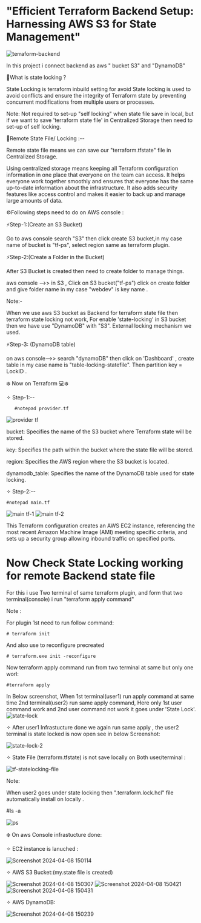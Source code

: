 # "Efficient Terraform Backend Setup: Harnessing AWS S3 for State Management"

![terraform-backend](https://github.com/Pratikshinde55/Terraform-Remote-Backend-state_locking/assets/145910708/67a5e1a5-54c6-46ea-9760-23f100722302)


In this project i connect backend as aws " bucket S3" and "DynamoDB"

🌟What is state locking ?

State Locking is terraform inbuild setting for avoid State locking is used to avoid conflicts and ensure the integrity of Terraform state by preventing concurrent modifications from multiple
users or processes.

Note: Not required to set-up "self locking"  when state file save in local, but if we want to save 'terraform state file' in Centralized Storage then need to set-up of self locking.

🌟Remote State File/ Locking :--

Remote state file means we can save our "terraform.tfstate" file in Centralized Storage.

Using centralized storage means keeping all Terraform configuration information in one place that everyone on the team can access. It helps everyone work together smoothly and ensures that 
everyone has the same up-to-date information about the infrastructure. It also adds security features like access control and makes it easier to back up and manage large amounts of data.


⚙️Following steps need to do on AWS console :

⚡Step-1:(Create an S3 Bucket)

Go to aws console search "S3" then click create S3 bucket,in my case name of bucket is "tf-ps", select region same as terraform plugin.

⚡Step-2:(Create a Folder in the Bucket)

 After S3 Bucket is created then need to create folder to manage things.

 aws console -->> in S3 , Click on S3 bucket("tf-ps") click on create folder and give folder name in my case "webdev" is key name .

 Note:-

 When we use aws S3 bucket as Backend for terraform state file then terraform state locking not work, For enable 'state-locking' in S3 bucket then we have use "DynamoDB" with "S3". 
 External locking mechanism we used.

⚡Step-3: (DynamoDB table)

on aws console-->> search "dynamoDB" then click on 'Dashboard' , create table in my case name is "table-locking-statefile". 
Then partition key = LockID .



❄️ Now on Terraform 💻❄️

✧ Step-1:--

       #notepad provider.tf

![provider tf](https://github.com/Pratikshinde55/Terraform-Remote-Backend-state_locking/assets/145910708/eaca1b18-16da-40e0-b2ee-b4212799edf3)

bucket: Specifies the name of the S3 bucket where Terraform state will be stored.

key: Specifies the path within the bucket where the state file will be stored.

region: Specifies the AWS region where the S3 bucket is located.

dynamodb_table: Specifies the name of the DynamoDB table used for state locking.


✧ Step-2:--

    #notepad main.tf

![main tf-1](https://github.com/Pratikshinde55/Terraform-Remote-Backend-state_locking/assets/145910708/69380606-fb4d-4424-b7fc-0c08510a2da9)
![main tf-2](https://github.com/Pratikshinde55/Terraform-Remote-Backend-state_locking/assets/145910708/f0decdb5-5f3b-4b15-a25f-12469d8e14b2)

This Terraform configuration creates an AWS EC2 instance, referencing the most recent Amazon Machine Image (AMI) meeting specific criteria, and sets up a security
group allowing inbound traffic on specified ports.


# Now Check State Locking working for remote Backend state file 
For this i use Two terminal of same terraform plugin, and form that two terminal(console) i run "terraform apply command"

Note : 

For plugin 1st need to run follow command:

    # terraform init
    
And also use to reconfigure precreated 

    # terraform.exe init -reconfigure

Now terraform apply command run from two terminal at same but only one worl:

    #terraform apply

In Below screenshot, When 1st terminal(user1) run apply command at same time 2nd terminal(user2) run same apply command, Here only 1st user command work and 2nd user command not work 
it goes under 'State Lock'.
![state-lock](https://github.com/Pratikshinde55/Terraform-Remote-Backend-state_locking/assets/145910708/6f63d12b-d757-49b2-b05d-f16489f5cb18)

✧ After user1 Infrastucture done we again run same apply , the user2 terminal is state locked is now open see in below Screenshot: 

![state-lock-2](https://github.com/Pratikshinde55/Terraform-Remote-Backend-state_locking/assets/145910708/179e7c65-af8e-4f2d-82cb-0783c5c54ab4)


✧ State File (terraform.tfstate) is not save locally on Both user/terminal :

![tf-statelocking-file](https://github.com/Pratikshinde55/Terraform-Remote-Backend-state_locking/assets/145910708/71c3b6ca-b0ff-4aeb-82e0-d6713ca57cbc)


Note:

When user2 goes under state locking then ".terraform.lock.hcl" file automatically install on locally .

   #ls -a
   
![ps](https://github.com/Pratikshinde55/Terraform-Remote-Backend-state_locking/assets/145910708/3ffb5194-add2-4018-b102-9c34d9c279be)


❄️ On aws Console infrastucture done:


✧ EC2 instance is lanuched :


![Screenshot 2024-04-08 150114](https://github.com/Pratikshinde55/Terraform-Remote-Backend-state_locking/assets/145910708/c47f81ae-bc1a-44a2-88bf-46e70cc9f749)



✧ AWS S3 Bucket:(my.state file is created)


![Screenshot 2024-04-08 150307](https://github.com/Pratikshinde55/Terraform-Remote-Backend-state_locking/assets/145910708/4e0dcf2b-2743-480d-8333-295e9823bc01)
![Screenshot 2024-04-08 150421](https://github.com/Pratikshinde55/Terraform-Remote-Backend-state_locking/assets/145910708/ed59e36f-4861-4843-a17b-d28586f1e09e)
![Screenshot 2024-04-08 150431](https://github.com/Pratikshinde55/Terraform-Remote-Backend-state_locking/assets/145910708/996f029e-f86a-4993-812b-01a070fbdc16)

✧ AWS DynamoDB:


![Screenshot 2024-04-08 150239](https://github.com/Pratikshinde55/Terraform-Remote-Backend-state_locking/assets/145910708/64e1c8be-2c6e-4205-bde0-4fade7a92375)





















